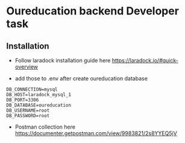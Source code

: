 # Oureducation backend Developer task

## Installation
- Follow laradock installation guide here https://laradock.io/#quick-overview

- add those to .env after create  oureducation database 

```
DB_CONNECTION=mysql
DB_HOST=laradock_mysql_1
DB_PORT=3306
DB_DATABASE=oureducation
DB_USERNAME=root
DB_PASSWORD=root
```
- Postman collection here https://documenter.getpostman.com/view/9983821/2s8YYEQ5jV
